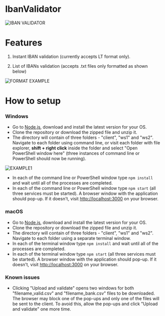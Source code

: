 # IbanValidator

![IBAN VALIDATOR](https://i.ibb.co/hm2kTcv/capture.png)

# Features

1. Instant IBAN validation (currently accepts LT format only).

2. List of IBANs validation (accepts .txt files only formatted as shown below)

![FORMAT EXAMPLE](https://i.ibb.co/SQtvMDc/kodai.png)

# How to setup

### Windows

- Go to [Node.js](https://nodejs.org/en/download/current/), download and install the latest version for your OS.
- Clone the repository or download the zipped file and unzip it.
- The directory will contain of three folders - "client", "ws1" and "ws2".
Navigate to each folder using command line, or visit each folder with file explorer, **shift + right click** inside the folder and select "Open PowerShell window here" (three instances of command line or PowerShell should now be running).

![EXAMPLE1](https://i.ibb.co/6wcV43d/ezgif-com-gif-maker.gif)
- In each of the command line or PowerShell window type `npm install` and wait until all of the processes are completed.
- In each of the command line or PowerShell window type `npm start` (all three services must be started). A browser window with the application should pop-up. If it doesn't, visit [http://localhost:3000](http://localhost:3000) on your browser.

### macOS

- Go to [Node.js](https://nodejs.org/en/download/current/), download and install the latest version for your OS.
- Clone the repository or download the zipped file and unzip it.
- The directory will contain of three folders - "client", "ws1" and "ws2".
Navigate to each folder using a separate terminal window.
- In each of the terminal window type `npm install` and wait until all of the processes are completed.
- In each of the terminal window type `npm start` (all three services must be started). A browser window with the application should pop-up. If it doesn't, visit [http://localhost:3000](http://localhost:3000) on your browser.

### Known issues

- Clicking "Upload and validate" opens two windows for both "filename_valid.csv" and "filename_bank.csv" files to be downloaded. The browser may block one of the pop-ups and only one of the files will be sent to the client. To avoid this, allow the pop-ups and click "Upload and validate" one more time.
